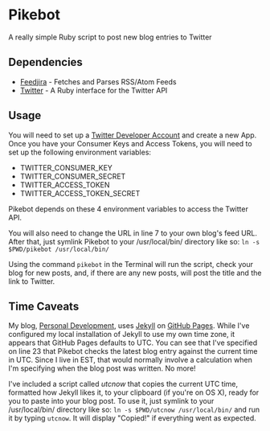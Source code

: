 # Pikebot

A really simple Ruby script to post new blog entries to Twitter

## Dependencies

- [Feedjira](http://feedjira.com) - Fetches and Parses RSS/Atom Feeds
- [Twitter](https://github.com/sferik/twitter) - A Ruby interface for the Twitter API

## Usage 

You will need to set up a [Twitter Developer Account](https://dev.twitter.com) and create a new App. Once you have your Consumer Keys and Access Tokens, you will need to set up the following environment variables: 

- TWITTER_CONSUMER_KEY 
- TWITTER_CONSUMER_SECRET
- TWITTER_ACCESS_TOKEN
- TWITTER_ACCESS_TOKEN_SECRET

Pikebot depends on these 4 environment variables to access the Twitter API. 

You will also need to change the URL in line 7 to your own blog's feed URL. After that, just symlink Pikebot to your /usr/local/bin/ directory like so: `ln -s $PWD/pikebot /usr/local/bin/`

Using the command `pikebot` in the Terminal will run the script, check your blog for new posts, and, if there are any new posts, will post the title and the link to Twitter. 

## Time Caveats

My blog, [Personal Development](http://www.jonathanpike.net), uses [Jekyll](http://jekyllrb.com) on [GitHub Pages](https://pages.github.com). While I've configured my local installation of Jekyll to use my own time zone, it appears that GitHub Pages defaults to UTC. You can see that I've specified on line 23 that Pikebot checks the latest blog entry against the current time in UTC. Since I live in EST, that would normally involve a calculation when I'm specifying when the blog post was written. No more! 

I've included a script called _utcnow_ that copies the current UTC time, formatted how Jekyll likes it, to your clipboard (if you're on OS X), ready for you to paste into your blog post.  To use it, just symlink to your /usr/local/bin/ directory like so: `ln -s $PWD/utcnow /usr/local/bin/` and run it by typing `utcnow`.  It will display "Copied!" if everything went as expected. 